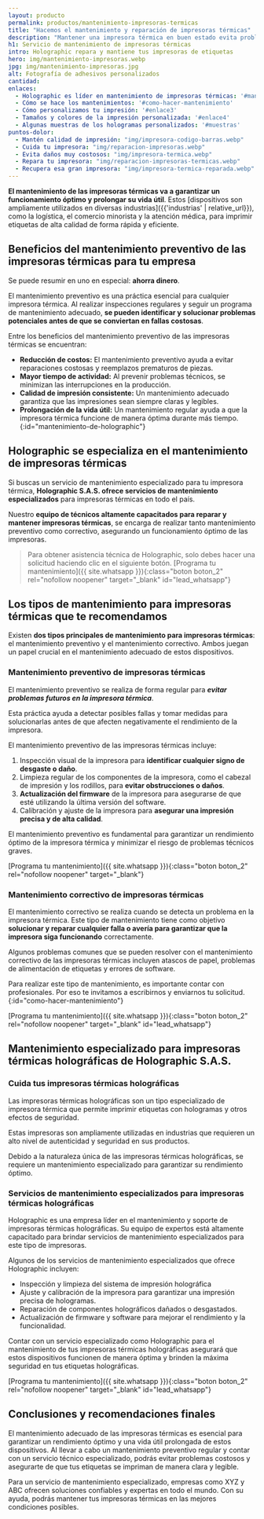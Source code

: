 ```yaml
---
layout: producto
permalink: productos/mantenimiento-impresoras-termicas
title: "Hacemos el mantenimiento y reparación de impresoras térmicas"
description: "Mantener una impresora térmica en buen estado evita problemas técnicos costosos, y asegura que las etiquetas se impriman de manera nítida y legible"
h1: Servicio de mantenimiento de impresoras térmicas 
intro: Holographic repara y mantiene tus impresoras de etiquetas
hero: img/mantenimiento-impresoras.webp
jpg: img/mantenimiento-impresoras.jpg
alt: Fotografía de adhesivos personalizados
cantidad: 
enlaces:
  - Holographic es líder en mantenimiento de impresoras térmicas: '#mantenimiento-de-holographic'
  - Cómo se hace los mantenimientos: '#como-hacer-mantenimiento'
  - Cómo personalizamos tu impresión: '#enlace3'
  - Tamaños y colores de la impresión personalizada: '#enlace4'
  - Algunas muestras de los hologramas personalizados: '#muestras'
puntos-dolor:
  - Mantén calidad de impresión: "img/impresora-codigo-barras.webp"
  - Cuida tu impresora: "img/reparacion-impresoras.webp"
  - Evita daños muy costosos: "img/impresora-termica.webp"
  - Repara tu impresora: "img/reparacion-impresoras-termicas.webp"
  - Recupera esa gran impresora: "img/impresora-termica-reparada.webp"
---
```

**El mantenimiento de las impresoras térmicas va a garantizar un funcionamiento óptimo y prolongar su vida útil**. Estos [dispositivos son ampliamente utilizados en diversas industrias]({{'industrias' | relative_url}}), como la logística, el comercio minorista y la atención médica, para imprimir etiquetas de alta calidad de forma rápida y eficiente.

## Beneficios del mantenimiento preventivo de las impresoras térmicas para tu empresa

Se puede resumir en uno en especial: **ahorra dinero**.

El mantenimiento preventivo es una práctica esencial para cualquier impresora térmica. Al realizar inspecciones regulares y seguir un programa de mantenimiento adecuado, **se pueden identificar y solucionar problemas potenciales antes de que se conviertan en fallas costosas**.

Entre los beneficios del mantenimiento preventivo de las impresoras térmicas se encuentran:

- **Reducción de costos:**  El mantenimiento preventivo ayuda a evitar reparaciones costosas y reemplazos prematuros de piezas.
- **Mayor tiempo de actividad:**  Al prevenir problemas técnicos, se minimizan las interrupciones en la producción.
- **Calidad de impresión consistente:**  Un mantenimiento adecuado garantiza que las impresiones sean siempre claras y legibles.
- **Prolongación de la vida útil:**  Un mantenimiento regular ayuda a que la impresora térmica funcione de manera óptima durante más tiempo.
{:id="mantenimiento-de-holographic"}

## Holographic se especializa en el mantenimiento de impresoras térmicas

Si buscas un servicio de mantenimiento especializado para tu impresora térmica, **Holographic S.A.S. ofrece servicios de mantenimiento especializados** para impresoras térmicas en todo el país.

Nuestro **equipo de técnicos altamente capacitados para reparar y mantener impresoras térmicas**, se encarga de realizar tanto mantenimiento preventivo como correctivo, asegurando un funcionamiento óptimo de las impresoras.

>Para obtener asistencia técnica de Holographic, solo debes hacer una solicitud haciendo clic en el siguiente botón.
[Programa tu mantenimiento]({{ site.whatsapp }}){:class="boton boton_2" rel="nofollow noopener" target="_blank" id="lead_whatsapp"}

## Los tipos de mantenimiento para impresoras térmicas que te recomendamos

Existen **dos tipos principales de mantenimiento para impresoras térmicas**: el mantenimiento preventivo y el mantenimiento correctivo. Ambos juegan un papel crucial en el mantenimiento adecuado de estos dispositivos.

### Mantenimiento preventivo de impresoras térmicas

El mantenimiento preventivo se realiza de forma regular para ***evitar problemas futuros en la impresora térmica***.

Esta práctica ayuda a detectar posibles fallas y tomar medidas para solucionarlas antes de que afecten negativamente el rendimiento de la impresora.

El mantenimiento preventivo de las impresoras térmicas incluye:

1. Inspección visual de la impresora para **identificar cualquier signo de desgaste o daño**.
2. Limpieza regular de los componentes de la impresora, como el cabezal de impresión y los rodillos, para **evitar obstrucciones o daños**.
3. **Actualización del firmware** de la impresora para asegurarse de que esté utilizando la última versión del software.
4. Calibración y ajuste de la impresora para **asegurar una impresión precisa y de alta calidad**.

El mantenimiento preventivo es fundamental para garantizar un rendimiento óptimo de la impresora térmica y minimizar el riesgo de problemas técnicos graves.

[Programa tu mantenimiento]({{ site.whatsapp }}){:class="boton boton_2" rel="nofollow noopener" target="_blank"}

### Mantenimiento correctivo de impresoras térmicas

El mantenimiento correctivo se realiza cuando se detecta un problema en la impresora térmica. Este tipo de mantenimiento tiene como objetivo **solucionar y reparar cualquier falla o avería para garantizar que la impresora siga funcionando** correctamente.

Algunos problemas comunes que se pueden resolver con el mantenimiento correctivo de las impresoras térmicas incluyen atascos de papel, problemas de alimentación de etiquetas y errores de software.

Para realizar este tipo de mantenimiento, es importante contar con profesionales. Por eso te invitamos a escribirnos y enviarnos tu solicitud.
{:id="como-hacer-mantenimiento"}

[Programa tu mantenimiento]({{ site.whatsapp }}){:class="boton boton_2" rel="nofollow noopener" target="_blank" id="lead_whatsapp"}

## Mantenimiento especializado para impresoras térmicas holográficas de Holographic S.A.S.

### Cuida tus impresoras térmicas holográficas

Las impresoras térmicas holográficas son un tipo especializado de impresora térmica que permite imprimir etiquetas con hologramas y otros efectos de seguridad.

Estas impresoras son ampliamente utilizadas en industrias que requieren un alto nivel de autenticidad y seguridad en sus productos.

Debido a la naturaleza única de las impresoras térmicas holográficas, se requiere un mantenimiento especializado para garantizar su rendimiento óptimo.

### Servicios de mantenimiento especializados para impresoras térmicas holográficas

Holographic es una empresa líder en el mantenimiento y soporte de impresoras térmicas holográficas. Su equipo de expertos está altamente capacitado para brindar servicios de mantenimiento especializados para este tipo de impresoras.

Algunos de los servicios de mantenimiento especializados que ofrece Holographic incluyen:

- Inspección y limpieza del sistema de impresión holográfica
- Ajuste y calibración de la impresora para garantizar una impresión precisa de hologramas.
- Reparación de componentes holográficos dañados o desgastados.
- Actualización de firmware y software para mejorar el rendimiento y la funcionalidad.

Contar con un servicio especializado como Holographic para el mantenimiento de tus impresoras térmicas holográficas asegurará que estos dispositivos funcionen de manera óptima y brinden la máxima seguridad en tus etiquetas holográficas.

[Programa tu mantenimiento]({{ site.whatsapp }}){:class="boton boton_2" rel="nofollow noopener" target="_blank" id="lead_whatsapp"}

## Conclusiones y recomendaciones finales

El mantenimiento adecuado de las impresoras térmicas es esencial para garantizar un rendimiento óptimo y una vida útil prolongada de estos dispositivos. Al llevar a cabo un mantenimiento preventivo regular y contar con un servicio técnico especializado, podrás evitar problemas costosos y asegurarte de que tus etiquetas se impriman de manera clara y legible.

Para un servicio de mantenimiento especializado, empresas como XYZ y ABC ofrecen soluciones confiables y expertas en todo el mundo. Con su ayuda, podrás mantener tus impresoras térmicas en las mejores condiciones posibles.
